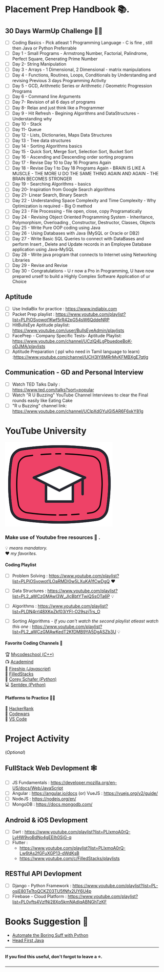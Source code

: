# Placement Prep Handbook 📚.

## 30 Days WarmUp  Challenge 🐱‍👤

- [ ] Coding Basics - Pick atleast 1 Programming Language - C is fine , still then Java or Python Preferrable
- [ ] Day 1 - Small Programs - Armstrong Number, Factorial, Palindrome, Perfect Square, Generating Prime Number
- [ ] Day 2- String Manipulation
- [ ] Day 3  - Arrays - 1 Dimensional, 2 Dimensional - matrix manipulations
- [ ] Day 4 - Functions, Routines, Loops, Conditionals by Understanding and revising Previous 3 days Programming Activity
- [ ] Day 5 - GCD, Arithmetic Series or Arithmetic / Geometric Progression Programs
- [ ] Day 6 - Command line Arguments
- [ ] Day 7- Revision of all 6 days of programs
- [ ] Day 8- Relax and just think  like a Programmer
- [ ] Day 9 - Hit Refresh - Begining Algorithms and DataStructures  - Understanding why
- [ ] Day 10 - Stack
- [ ] Day 11- Queue
- [ ] Day 12 - Lists, Dictionaries, Maps Data Structures
- [ ] Day 13 - Tree data structures
- [ ] Day 14 - Sorting Algorithms basics
- [ ] Day 15 - Quick Sort, Merge Sort, Selection Sort, Bucket Sort
- [ ] Day 16 - Ascending and Descending order sorting programs
- [ ] Day 17 - Revise Day 10 to Day  16 Programs Again
- [ ] Day 18 - Revise Day 1 to Day 18 Programs Again - BRAIN IS LIKE A MUSCLE - THE MORE U DO THE SAME THING AGAIN AND AGAIN - THE BRAIN BECOMES STRONGER
- [ ] Day 19 - Searching Algorithms - basics
- [ ] Day 20- Inspiration from Google Search algorithms
- [ ] Day 21- Linear Search, Binary Search
- [ ] Day 22 - Understanding Space Complexity and Time Complexity - Why Optimization is required - Big O method
- [ ] Day 23 - File Processing - file open, close, copy Programatically
- [ ] Day 24 - Revising Object Oriented Programming System - Inheritance, Polymorphism, Overloading , Constructor, Destructor, Classes, Objects
- [ ] Day 25 - Write Pure OOP coding using Java
- [ ] Day 26 - Using Databases with Java (MySQL or Oracle or DB2)
- [ ] Day 27 - Write Basic SQL Queries to connect with DataBases and perform Insert , Delete and Update records in an Employee Database application using Java-MySQL
- [ ] Day 28 - Write java program that connects to Internet using Networking Libraries
- [ ] Day 29 - Revise and Revise
- [ ] Day 30 -  Congratulations - U r now a Pro in Programming, U have now prepared urself to build a Highly Complex Software Application of ur Choice

## Aptitude 

- [ ] Use IndiaBix for practice : https://www.indiabix.com
- [ ] Packet Prep playlist : https://www.youtube.com/playlist?list=PLPiOSvowot1Kwf5rR42pG54sW6QddeNRP
- [ ] HitBullsEye Aptitude playlist: https://www.youtube.com/user/BullsEyeAdmin/playlists
- [ ] FacePrep - Company Specific Tests- Aptitude Playlist: https://www.youtube.com/channel/UCzlQ4LgPbuedoeBoK-oDJMA/playlists
- [ ] Aptitude Preparation ( ppl who need in Tamil language to learn) :https://www.youtube.com/channel/UCH3IY8MRrMyKFMBXgE7qtlg

## Communication - GD and Personal Interview

- [ ] Watch TED Talks Daily : <br> https://www.ted.com/talks?sort=popular
- [ ] Watch "R U Buzzing"  YouTube Channel Interviews to clear the Final rounds easily like Eating Cake
- [ ] "R u Buzzing" channel link: https://www.youtube.com/channel/UClpXdGYuIGI5AR6F6xkY81g

# YouTube University 
![alt text](./img/youtube.png ) 

### Make use of Youtube free resources 🎁 .

💡 *means mandatory.* <br>
❤ *my favorites.*

#### Coding Playlist 

- [ ] Problem Solving : https://www.youtube.com/playlist?list=PLPiOSvowot1LOaRMDI0w5LXuKA1fCwDgQ ❤

- [ ] Data Structures : https://www.youtube.com/playlist?list=PL2_aWCzGMAwI3W_JlcBbtYTwiQSsOTa6P 💡

- [ ] Algorithms : https://www.youtube.com/playlist?list=PLDN4rrl48XKpZkf03iYFl-O29szjTrs_O

- [ ] Sorting Algorithms - _If you can't watch the second playlist atleast watch this one_ : https://www.youtube.com/playlist?list=PL2_aWCzGMAwKedT2KfDMB9YA5DgASZb3U 💡

#### Favorite Coding Channels 🎈

🏆 [Mycodeschool (_C++_)](https://www.youtube.com/user/mycodeschool) <br>
📺 [Academind](https://www.youtube.com/channel/UCSJbGtTlrDami-tDGPUV9-w) <br>
👕 [Fireship (_Javascript_)](https://www.fireship.io)<br>
🌠 [FilledStacks](https://www.youtube.com/channel/UC2d0BYlqQCdF9lJfydl_02Q) <br>
🐍 [Corey Schafer (_Python_)](https://www.youtube.com/user/schafer5) <br>
💻 [Sentdex (_Python_)](https://www.youtube.com/user/sentdex) <br>

#### Platforms to Practice 👩‍💻
📗 [HackerRank](https://www.hackerrank.com) <br> 
📕 [Codewars](https://www.codewars.com/) <br>
📘 [VS Code](https://code.visualstudio.com/)

# Project Activity 
(_Optional_)

## FullStack Web Devlopment 🕸

- [ ] JS Fundamentals : https://developer.mozilla.org/en-US/docs/Web/JavaScript
- [ ] Angular : https://angular.io/docs (or) VueJS : https://vuejs.org/v2/guide/
- [ ] NodeJS : https://nodejs.org/en/
- [ ] MongoDB : https://docs.mongodb.com/

## Android & iOS Devlopment

- [ ] Dart : https://www.youtube.com/playlist?list=PLlxmoA0rQ-LyHW9voBdNo4gEEIh0SjG-q
- [ ] Flutter : 
    - https://www.youtube.com/playlist?list=PLlxmoA0rQ-Lw6tAs2fGFuXGP13-dWdKsB
    - https://www.youtube.com/c/FilledStacks/playlists

## RESTful API Devlopment
- [ ] Django - Python Framework : https://www.youtube.com/playlist?list=PL-osiE80TeTtoQCKZ03TU5fNfx2UY6U4p
- [ ] Firebase - Cloud Platform : https://www.youtube.com/playlist?list=PL0vfts4VzfNj28Xp5kmNAdIqABNGhTzKF

# Books Suggestion 🧾
- [Automate the Boring Suff with Python](https://automatetheboringstuff.com/)
- [Head First Java](https://www.amazon.in/Head-First-Java-Brain-Friendly-Guide/dp/8173666024)

---
#### If you find this useful, don't forgot to leave a ⭐.
---

